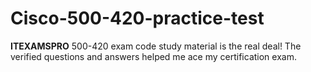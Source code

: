 # Cisco-500-420-practice-test
**ITEXAMSPRO** 500-420 exam code study material is the real deal! The verified questions and answers helped me ace my certification exam.
